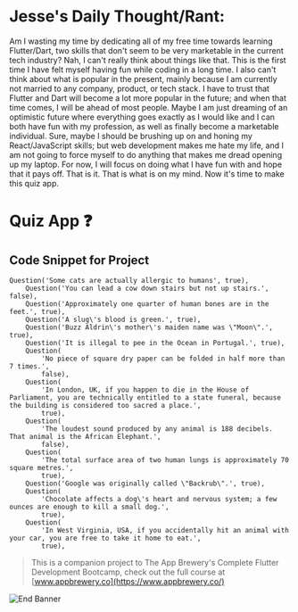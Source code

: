 # Jesse's Daily Thought/Rant:

Am I wasting my time by dedicating all of my free time towards learning Flutter/Dart, two skills that don't seem to be very marketable in the current tech industry? Nah, I can't really think about things like that. This is the first time I have felt myself having fun while coding in a long time. I also can't think about what is popular in the present, mainly because I am currently not married to any company, product, or tech stack. I have to trust that Flutter and Dart will become a lot more popular in the future; and when that time comes, I will be ahead of most people. Maybe I am just dreaming of an optimistic future where everything goes exactly as I would like and I can both have fun with my profession, as well as finally become a marketable individual. Sure, maybe I should be brushing up on and honing my React/JavaScript skills; but web development makes me hate my life, and I am not going to force myself to do anything that makes me dread opening up my laptop. For now,  I will focus on doing what I have fun with and hope that it pays off. That is it. That is what is on my mind. Now it's time to make this quiz app.

# Quiz App ❓

## Code Snippet for Project

```
Question('Some cats are actually allergic to humans', true),
    Question('You can lead a cow down stairs but not up stairs.', false),
    Question('Approximately one quarter of human bones are in the feet.', true),
    Question('A slug\'s blood is green.', true),
    Question('Buzz Aldrin\'s mother\'s maiden name was \"Moon\".', true),
    Question('It is illegal to pee in the Ocean in Portugal.', true),
    Question(
        'No piece of square dry paper can be folded in half more than 7 times.',
        false),
    Question(
        'In London, UK, if you happen to die in the House of Parliament, you are technically entitled to a state funeral, because the building is considered too sacred a place.',
        true),
    Question(
        'The loudest sound produced by any animal is 188 decibels. That animal is the African Elephant.',
        false),
    Question(
        'The total surface area of two human lungs is approximately 70 square metres.',
        true),
    Question('Google was originally called \"Backrub\".', true),
    Question(
        'Chocolate affects a dog\'s heart and nervous system; a few ounces are enough to kill a small dog.',
        true),
    Question(
        'In West Virginia, USA, if you accidentally hit an animal with your car, you are free to take it home to eat.',
        true),

```


>This is a companion project to The App Brewery's Complete Flutter Development Bootcamp, check out the full course at [www.appbrewery.co](https://www.appbrewery.co/)

![End Banner](https://github.com/londonappbrewery/Images/blob/master/readme-end-banner.png)

